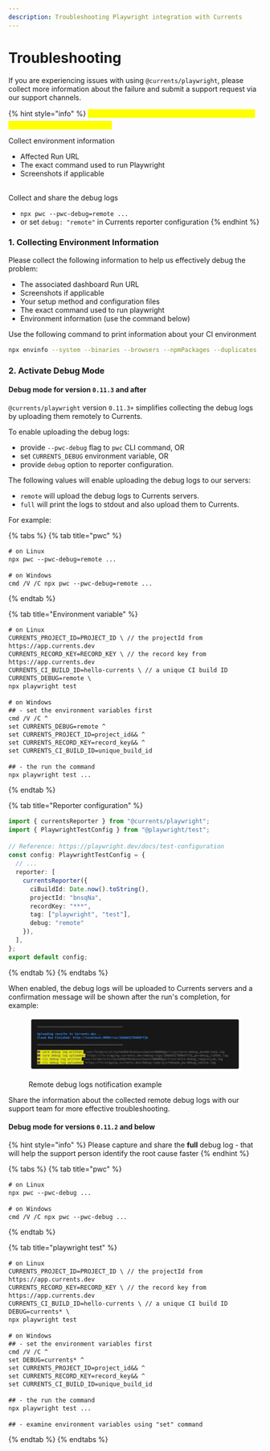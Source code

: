 ```yaml
---
description: Troubleshooting Playwright integration with Currents
---
```


# Troubleshooting

If you are experiencing issues with using `@currents/playwright`, please collect more information about the failure and submit a support request via our support channels.&#x20;

{% hint style="info" %}
<mark style="color:yellow;">**👇 tl;dr follow the steps before to enable effective troubleshooting, thank you 🙏🏻**</mark>

Collect environment information

* Affected Run URL
* The exact command used to run Playwright
* Screenshots if applicable

\
Collect and share the debug logs

* `npx pwc --pwc-debug=remote ...`&#x20;
* or set  `debug: "remote"` in Currents reporter configuration
{% endhint %}

### 1. Collecting Environment Information

Please collect the following information to help us effectively debug the problem:

* The associated dashboard Run URL
* Screenshots if applicable
* Your setup method and configuration files
* The exact command used to run playwright
* Environment information (use the command below)

Use the following command to print information about your CI environment

```bash
npx envinfo --system --binaries --browsers --npmPackages --duplicates --npmGlobalPackages
```

### 2. Activate Debug Mode

#### Debug mode for version `0.11.3` and after

`@currents/playwright` version `0.11.3+` simplifies collecting the debug logs by uploading them remotely to Currents.&#x20;

To enable uploading the debug logs:

* provide `--pwc-debug` flag to `pwc` CLI command, OR
* set `CURRENTS_DEBUG` environment variable, OR
* provide `debug` option to reporter configuration.

The following values will enable uploading the debug logs to our servers:

* `remote` will upload the debug logs to Currents servers.
* `full` will print the logs to stdout and also upload them to Currents.

For example:

{% tabs %}
{% tab title="pwc" %}
```
# on Linux
npx pwc --pwc-debug=remote ... 

# on Windows
cmd /V /C npx pwc --pwc-debug=remote ...
```
{% endtab %}

{% tab title="Environment variable" %}
```
# on Linux
CURRENTS_PROJECT_ID=PROJECT_ID \ // the projectId from https://app.currents.dev
CURRENTS_RECORD_KEY=RECORD_KEY \ // the record key from https://app.currents.dev
CURRENTS_CI_BUILD_ID=hello-currents \ // a unique CI build ID
CURRENTS_DEBUG=remote \
npx playwright test

# on Windows
## - set the environment variables first
cmd /V /C ^
set CURRENTS_DEBUG=remote ^
set CURRENTS_PROJECT_ID=project_id&& ^
set CURRENTS_RECORD_KEY=record_key&& ^
set CURRENTS_CI_BUILD_ID=unique_build_id

## - the run the command
npx playwright test ...
```
{% endtab %}

{% tab title="Reporter configuration" %}
```typescript
import { currentsReporter } from "@currents/playwright";
import { PlaywrightTestConfig } from "@playwright/test";

// Reference: https://playwright.dev/docs/test-configuration
const config: PlaywrightTestConfig = {
  // ...
  reporter: [
    currentsReporter({
      ciBuildId: Date.now().toString(),
      projectId: "bnsqNa",
      recordKey: "***",
      tag: ["playwright", "test"],
      debug: "remote"
    }),
  ],
};
export default config;
```
{% endtab %}
{% endtabs %}

When enabled, the debug logs will be uploaded to Currents servers and a confirmation message will be shown after the run's completion, for example:

<figure><img src="../.gitbook/assets/currents-2023-12-11-15.56.04@2x.png" alt=""><figcaption><p>Remote debug logs notification example</p></figcaption></figure>

Share the information about the collected remote debug logs with our support team for more effective troubleshooting.

#### Debug mode for versions `0.11.2` and below&#x20;

{% hint style="info" %}
Please capture and share the **full** debug log - that will help the support person identify the root cause faster
{% endhint %}

{% tabs %}
{% tab title="pwc" %}
```
# on Linux
npx pwc --pwc-debug ... 

# on Windows
cmd /V /C npx pwc --pwc-debug ...
```
{% endtab %}

{% tab title="playwright test" %}
```
# on Linux
CURRENTS_PROJECT_ID=PROJECT_ID \ // the projectId from https://app.currents.dev
CURRENTS_RECORD_KEY=RECORD_KEY \ // the record key from https://app.currents.dev
CURRENTS_CI_BUILD_ID=hello-currents \ // a unique CI build ID
DEBUG=currents* \
npx playwright test

# on Windows
## - set the environment variables first
cmd /V /C ^
set DEBUG=currents* ^
set CURRENTS_PROJECT_ID=project_id&& ^
set CURRENTS_RECORD_KEY=record_key&& ^
set CURRENTS_CI_BUILD_ID=unique_build_id

## - the run the command
npx playwright test ...

## - examine environment variables using "set" command
```
{% endtab %}
{% endtabs %}
